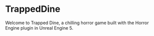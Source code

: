 # TrappedDine
Welcome to Trapped Dine, a chilling horror game built with the Horror Engine plugin in Unreal Engine 5. 

